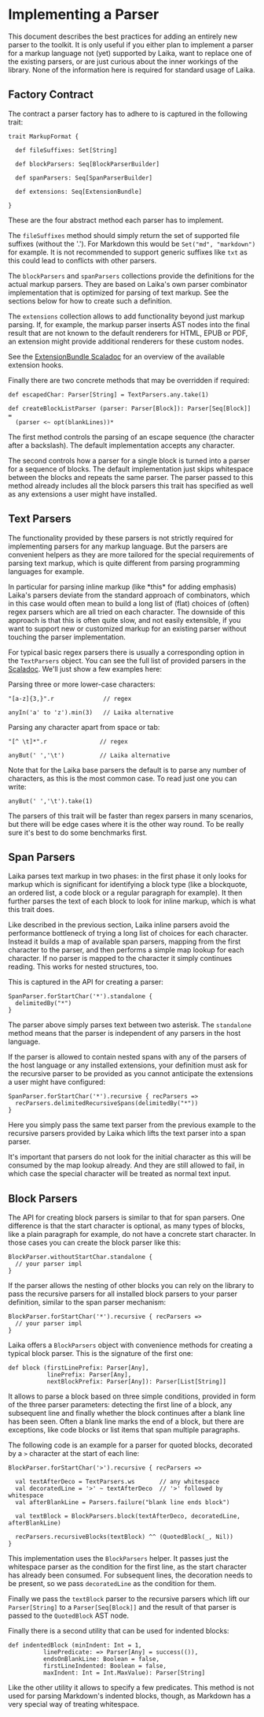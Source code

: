 
Implementing a Parser
=====================

This document describes the best practices for adding an entirely new parser to the toolkit.
It is only useful if you either plan to implement a parser for a markup language not (yet)
supported by Laika, want to replace one of the existing parsers, or are just
curious about the inner workings of the library. None of the information here is required
for standard usage of Laika.


Factory Contract
----------------

The contract a parser factory has to adhere to is captured in the following
trait:

    trait MarkupFormat {
  
      def fileSuffixes: Set[String]

      def blockParsers: Seq[BlockParserBuilder]
      
      def spanParsers: Seq[SpanParserBuilder]
  
      def extensions: Seq[ExtensionBundle]
      
    }

These are the four abstract method each parser has to implement.    
    
The `fileSuffixes` method should simply return the set of supported file
suffixes (without the '.'). For Markdown this would be `Set("md", "markdown")`
for example. It is not recommended to support generic suffixes like `txt` as this
could lead to conflicts with other parsers.

The `blockParsers` and `spanParsers` collections provide the definitions for the
actual markup parsers. They are based on Laika's own parser combinator implementation
that is optimized for parsing of text markup. See the sections below for how to 
create such a definition.

The `extensions` collection allows to add functionality beyond just markup parsing.
If, for example, the markup parser inserts AST nodes into the final result that
are not known to the default renderers for HTML, EPUB or PDF, an extension might provide
additional renderers for these custom nodes. 

See the [ExtensionBundle Scaladoc][bundle-scaladoc] for an overview of the available
extension hooks.

Finally there are two concrete methods that may be overridden if required:

    def escapedChar: Parser[String] = TextParsers.any.take(1)

    def createBlockListParser (parser: Parser[Block]): Parser[Seq[Block]] = 
      (parser <~ opt(blankLines))*

The first method controls the parsing of an escape sequence (the character after
a backslash). The default implementation accepts any character.

The second controls how a parser for a single block is turned into a parser for
a sequence of blocks. The default implementation just skips whitespace between
the blocks and repeats the same parser. The parser passed to this method already
includes all the block parsers this trait has specified as well as any extensions
a user might have installed.


[bundle-scaladoc]: ../api/laika/bundle/ExtensionBundle.html



Text Parsers
------------

The functionality provided by these parsers is not strictly required for implementing
parsers for any markup language. But the parsers are convenient helpers as they are more tailored 
for the special requirements of parsing text markup, which is quite different from parsing programming 
languages for example. 

In particular for parsing inline markup (like \*this\* for adding emphasis) Laika's parsers deviate
from the standard approach of combinators, which in this case would often mean to build
a long list of (flat) choices of (often) regex parsers which are all tried on each character.
The downside of this approach is that this is often quite slow, and not easily extensible, 
if you want to support new or customized markup for an existing parser without touching the parser
implementation.

For typical basic regex parsers there is usually a corresponding option in the `TextParsers`
object. You can see the full list of provided parsers in the [Scaladoc][text-scaladoc].
We'll just show a few examples here:

Parsing three or more lower-case characters:

    "[a-z]{3,}".r              // regex
    
    anyIn('a' to 'z').min(3)   // Laika alternative

Parsing any character apart from space or tab:

    "[^ \t]*".r               // regex
    
    anyBut(' ','\t')          // Laika alternative

Note that for the Laika base parsers the default is to parse any number of characters,
as this is the most common case. To read just one you can write:

    anyBut(' ','\t').take(1)

The parsers of this trait will be faster than regex parsers in many scenarios, but
there will be edge cases where it is the other way round. To be really sure it's best
to do some benchmarks first. 


[text-scaladoc]: ../api/laika/parse/core/text/TextParsers$.html



Span Parsers
------------

Laika parses text markup in two phases: in the first phase it only looks for markup which is
significant for identifying a block type (like a blockquote, an ordered list, a code block
or a regular paragraph for example). It then further parses the text of each block to look
for inline markup, which is what this trait does.

Like described in the previous section, Laika inline parsers avoid the performance bottleneck
of trying a long list of choices for each character. Instead it builds a map of available
span parsers, mapping from the first character to the parser, and then performs a simple
map lookup for each character. If no parser is mapped to the character it simply continues
reading. This works for nested structures, too.

This is captured in the API for creating a parser:

    SpanParser.forStartChar('*').standalone {
      delimitedBy("*")
    }    

The parser above simply parses text between two asterisk. The `standalone` method means
that the parser is independent of any parsers in the host language.

If the parser is allowed to contain nested spans with any of the parsers of the host language
or any installed extensions, your definition must ask for the recursive parser to be provided
as you cannot anticipate the extensions a user might have configured:

    SpanParser.forStartChar('*').recursive { recParsers =>
      recParsers.delimitedRecursiveSpans(delimitedBy("*"))
    } 

Here you simply pass the same text parser from the previous example to the recursive
parsers provided by Laika which lifts the text parser into a span parser.

It's important that parsers do not look for the initial character as this will be consumed by the map lookup already. 
And they are still allowed to fail, in which case the special character will be treated as
normal text input.



Block Parsers
-------------

The API for creating block parsers is similar to that for span parsers. One difference
is that the start character is optional, as many types of blocks, like a plain paragraph
for example, do not have a concrete start character. In those cases you can create the block
parser like this:

    BlockParser.withoutStartChar.standalone {
      // your parser impl
    }    

If the parser allows the nesting of other blocks you can rely on the library to pass
the recursive parsers for all installed block parsers to your parser definition, similar
to the span parser mechanism:

    BlockParser.forStartChar('*').recursive { recParsers =>
      // your parser impl
    } 

Laika offers a `BlockParsers` object with convenience methods for creating
a typical block parser. This is the signature of the first one:
  
    def block (firstLinePrefix: Parser[Any], 
               linePrefix: Parser[Any], 
               nextBlockPrefix: Parser[Any]): Parser[List[String]]

It allows to parse a block based on three simple conditions, provided in form of
the three parser parameters: detecting the first line of a block, any subsequent
line and finally whether the block continues after a blank line has been seen.
Often a blank line marks the end of a block, but there are exceptions, like code
blocks or list items that span multiple paragraphs.

The following code is an example for a parser for quoted blocks, decorated
by a `>` character at the start of each line:

    BlockParser.forStartChar('>').recursive { recParsers =>
      
      val textAfterDeco = TextParsers.ws       // any whitespace
      val decoratedLine = '>' ~ textAfterDeco  // '>' followed by whitespace
      val afterBlankLine = Parsers.failure("blank line ends block")
      
      val textBlock = BlockParsers.block(textAfterDeco, decoratedLine, afterBlankLine)
      
      recParsers.recursiveBlocks(textBlock) ^^ (QuotedBlock(_, Nil))
    }
    
This implementation uses the `BlockParsers` helper. It passes just the whitespace
parser as the condition for the first line, as the start character has already 
been consumed. For subsequent lines, the decoration needs to be present, so
we pass `decoratedLine` as the condition for them.

Finally we pass the `textBlock` parser to the recursive parsers which lift our
`Parser[String]` to a `Parser[Seq[Block]]` and the result of that parser is 
passed to the `QuotedBlock` AST node.

Finally there is a second utility that can be used for indented blocks:

    def indentedBlock (minIndent: Int = 1,
              linePredicate: => Parser[Any] = success(()),
              endsOnBlankLine: Boolean = false,
              firstLineIndented: Boolean = false,
              maxIndent: Int = Int.MaxValue): Parser[String]

Like the other utility it allows to specify a few predicates. This method
is not used for parsing Markdown's indented blocks, though, as Markdown has
a very special way of treating whitespace.
